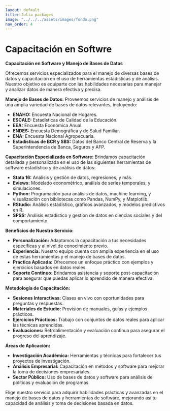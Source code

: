 ```yaml
---
layout: default
title: Julia packages
image: "../../../assets/images/fondo.png"
nav_order: 4
---
```


# Capacitación en Softwre


**Capacitación en Software y Manejo de Bases de Datos**

Ofrecemos servicios especializados para el manejo de diversas bases de datos y capacitación en el uso de herramientas estadísticas y de análisis. Nuestro objetivo es equiparte con las habilidades necesarias para manejar y analizar datos de manera efectiva y precisa.

**Manejo de Bases de Datos:**
Proveemos servicios de manejo y análisis de una amplia variedad de bases de datos relevantes, incluyendo:
- **ENAHO:** Encuesta Nacional de Hogares.
- **ESCALE:** Estadísticas de Calidad de la Educación.
- **EEA:** Encuesta Económica Anual.
- **ENDES:** Encuesta Demográfica y de Salud Familiar.
- **ENA:** Encuesta Nacional Agropecuaria.
- **Estadísticas de BCR y SBS:** Datos del Banco Central de Reserva y la Superintendencia de Banca, Seguros y AFP.

**Capacitación Especializada en Software:**
Brindamos capacitación detallada y personalizada en el uso de las siguientes herramientas de software estadístico y de análisis de datos:
- **Stata 16:** Análisis y gestión de datos, regresiones, y más.
- **Eviews:** Modelado econométrico, análisis de series temporales, y simulaciones.
- **Python:** Programación para análisis de datos, machine learning, y visualización con bibliotecas como Pandas, NumPy, y Matplotlib.
- **RStudio:** Análisis estadístico, gráficos avanzados, y modelos predictivos en R.
- **SPSS:** Análisis estadístico y gestión de datos en ciencias sociales y del comportamiento.

**Beneficios de Nuestro Servicio:**
- **Personalización:** Adaptamos la capacitación a tus necesidades específicas y al nivel de conocimiento previo.
- **Experiencia:** Nuestro equipo cuenta con amplia experiencia en el uso de estas herramientas y el manejo de bases de datos.
- **Práctica Aplicada:** Ofrecemos un enfoque práctico con ejemplos y ejercicios basados en datos reales.
- **Soporte Continuo:** Brindamos asistencia y soporte post-capacitación para asegurar que puedas aplicar lo aprendido de manera efectiva.

**Metodología de Capacitación:**
- **Sesiones Interactivas:** Clases en vivo con oportunidades para preguntas y respuestas.
- **Materiales de Estudio:** Provisión de manuales, guías y ejemplos prácticos.
- **Ejercicios Prácticos:** Trabajo con conjuntos de datos reales para aplicar las técnicas aprendidas.
- **Evaluaciones:** Retroalimentación y evaluación continua para asegurar el progreso del aprendizaje.

**Áreas de Aplicación:**
- **Investigación Académica:** Herramientas y técnicas para fortalecer tus proyectos de investigación.
- **Análisis Empresarial:** Capacitación en métodos y software para mejorar la toma de decisiones empresariales.
- **Sector Público:** Uso de bases de datos y software para análisis de políticas y evaluación de programas.

Elige nuestro servicio para adquirir habilidades prácticas y avanzadas en el manejo de bases de datos y herramientas de software, mejorando así tu capacidad de análisis y toma de decisiones basada en datos.

